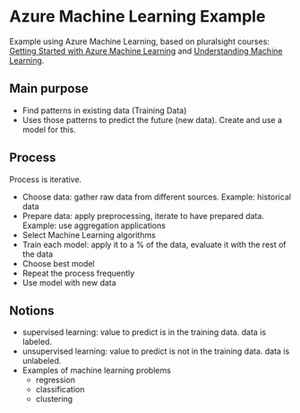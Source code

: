# Azure Machine Learning Example

Example using Azure Machine Learning, based on pluralsight courses: [Getting Started with Azure Machine Learning](https://app.pluralsight.com/library/courses/azure-machine-learning-getting-started/table-of-contents) and [Understanding Machine Learning](https://app.pluralsight.com/library/courses/understanding-machine-learning/table-of-contents).

## Main purpose

* Find patterns in existing data (Training Data)
* Uses those patterns to predict the future (new data). Create and use a model for this.

## Process

Process is iterative.
* Choose data: gather raw data from different sources. Example: historical data
* Prepare data: apply preprocessing, iterate to have prepared data. Example: use aggregation applications
* Select Machine Learning algorithms
* Train each model: apply it to a % of the data, evaluate it with the rest of the data
* Choose best model
* Repeat the process frequently
* Use model with new data

## Notions
* supervised learning: value to predict is in the training data. data is labeled.
* unsupervised learning: value to predict is not in the training data. data is unlabeled.
* Examples of machine learning problems
    * regression
    * classification
    * clustering
